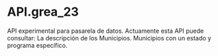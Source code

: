 <h1>API.grea_23</h1>
API experimental para pasarela de datos.
Actuamente esta API puede consultar:
  La descripción de los Municipios.
  Municipios con un estado y programa específico.
